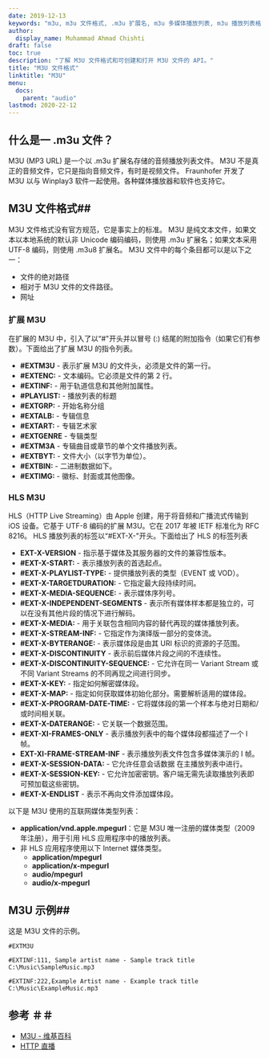 ```yaml
---
date: 2019-12-13
keywords: "m3u, m3u 文件格式, .m3u 扩展名, m3u 多媒体播放列表, m3u 播放列表格式"
author:
  display_name: Muhammad Ahmad Chishti
draft: false
toc: true
description: "了解 M3U 文件格式和可创建和打开 M3U 文件的 API。"
title: "M3U 文件格式"
linktitle: "M3U"
menu:
  docs:
    parent: "audio"
lastmod: 2020-22-12
---
```


## 什么是一 .m3u 文件？ ##

M3U (MP3 URL) 是一个以 .m3u 扩展名存储的音频播放列表文件。 M3U 不是真正的音频文件，它只是指向音频文件，有时是视频文件。 Fraunhofer 开发了 M3U 以与 Winplay3 软件一起使用。各种媒体播放器和软件也支持它。

## M3U 文件格式##

M3U 文件格式没有官方规范，它是事实上的标准。 M3U 是纯文本文件，如果文本以本地系统的默认非 Unicode 编码编码，则使用 .m3u 扩展名；如果文本采用 UTF-8 编码，则使用 .m3u8 扩展名。 M3U 文件中的每个条目都可以是以下之一：

- 文件的绝对路径
- 相对于 M3U 文件的文件路径。
- 网址

### 扩展 M3U ###

在扩展的 M3U 中，引入了以“#"开头并以冒号 (:) 结尾的附加指令（如果它们有参数）。下面给出了扩展 M3U 的指令列表。

- **#EXTM3U** - 表示扩展 M3U 的文件头，必须是文件的第一行。
- **#EXTENC:** - 文本编码。它必须是文件的第 2 行。
- **#EXTINF:** - 用于轨道信息和其他附加属性。
- **#PLAYLIST:** - 播放列表的标题
- **#EXTGRP:** - 开始名称分组
- **#EXTALB:** - 专辑信息
- **#EXTART:** - 专辑艺术家
- **#EXTGENRE** - 专辑类型
- **#EXTM3A** - 专辑曲目或章节的单个文件播放列表。
- **#EXTBYT:** - 文件大小（以字节为单位）。
- **#EXTBIN:** - 二进制数据如下。
- **#EXTIMG:** - 徽标、封面或其他图像。

### HLS M3U ###

HLS（HTTP Live Streaming）由 Apple 创建，用于将音频和广播流式传输到 iOS 设备。它基于 UTF-8 编码的扩展 M3U。它在 2017 年被 IETF 标准化为 RFC 8216。 HLS 播放列表的标签以“#EXT-X-"开头。下面给出了 HLS 的标签列表

- **EXT-X-VERSION** - 指示基于媒体及其服务器的文件的兼容性版本。
- **#EXT-X-START:** - 表示播放列表的首选起点。
- **#EXT-X-PLAYLIST-TYPE:** - 提供播放列表的类型（EVENT 或 VOD）。
- **#EXT-X-TARGETDURATION:** - 它指定最大段持续时间。
- **#EXT-X-MEDIA-SEQUENCE:** - 表示媒体序列号。
- **#EXT-X-INDEPENDENT-SEGMENTS** - 表示所有媒体样本都是独立的，可以在没有其他片段的情况下进行解码。
- **#EXT-X-MEDIA:** - 用于关联包含相同内容的替代再现的媒体播放列表。
- **#EXT-X-STREAM-INF:** - 它指定作为演绎版一部分的变体流。
- **#EXT-X-BYTERANGE:** - 表示媒体段是由其 URI 标识的资源的子范围。
- **#EXT-X-DISCONTINUITY** - 表示前后媒体片段之间的不连续性。
- **#EXT-X-DISCONTINUITY-SEQUENCE:** - 它允许在同一 Variant Stream 或不同 Variant Streams 的不同再现之间进行同步。
- **#EXT-X-KEY:** - 指定如何解密媒体段。
- **#EXT-X-MAP:** - 指定如何获取媒体初始化部分。需要解析适用的媒体段。
- **#EXT-X-PROGRAM-DATE-TIME:** - 它将媒体段的第一个样本与绝对日期和/或时间相关联。
- **#EXT-X-DATERANGE:** - 它关联一个数据范围。
- **#EXT-XI-FRAMES-ONLY** - 表示播放列表中的每个媒体段都描述了一个 I 帧。
- **EXT-XI-FRAME-STREAM-INF** - 表示播放列表文件包含多媒体演示的 I 帧。
- **#EXT-X-SESSION-DATA:** - 它允许任意会话数据
在主播放列表中进行。
- **#EXT-X-SESSION-KEY:** - 它允许加密密钥。客户端无需先读取播放列表即可预加载这些密钥。
- **#EXT-X-ENDLIST** - 表示不再向文件添加媒体段。

以下是 M3U 使用的互联网媒体类型列表：

- **application/vnd.apple.mpegurl**：它是 M3U 唯一注册的媒体类型（2009 年注册），用于引用 HLS 应用程序中的播放列表。
- 非 HLS 应用程序使用以下 Internet 媒体类型。
  - **application/mpegurl**
  - **application/x-mpegurl**
  - **audio/mpegurl**
  - **audio/x-mpegurl**

## M3U 示例##

这是 M3U 文件的示例。

```console
#EXTM3U
 
#EXTINF:111, Sample artist name - Sample track title
C:\Music\SampleMusic.mp3
 
#EXTINF:222,Example Artist name - Example track title
C:\Music\ExampleMusic.mp3
```
## 参考 ＃＃

- [M3U - 维基百科](https://en.wikipedia.org/wiki/M3U)
- [HTTP 直播](https://tools.ietf.org/html/rfc8216)

